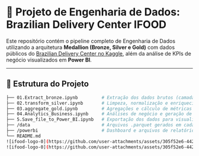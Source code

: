 # 🛵 Projeto de Engenharia de Dados: Brazilian Delivery Center IFOOD

Este repositório contém o pipeline completo de Engenharia de Dados utilizando a arquitetura **Medallion (Bronze, Silver e Gold)** com dados públicos do [Brazilian Delivery Center no Kaggle](https://www.kaggle.com/datasets/nosbielcs/brazilian-delivery-center), além da análise de KPIs de negócio visualizados em **Power BI**.

---

## 📁 Estrutura do Projeto

```bash
├── 01.Extract_bronze.ipynb         # Extração dos dados brutos (camada Bronze)
├── 02.transform_silver.ipynb       # Limpeza, normalização e enriquecimento dos dados (camada Silver)
├── 03.aggregate_gold.ipynb         # Agregações e cálculo de métricas de negócio (camada Gold)
├── 04.Analytics_Business.ipynb     # Análises de negócio e geração de insights
├── 5.Save_file_to_Power_BI.ipynb   # Exportação dos dados para visualização no Power BI
├── /data                           # Arquivos .parquet gerados em cada camada
├── /powerbi                        # Dashboard e arquivos de relatório do Power BI
└── README.md
![ifood-logo-0](https://github.com/user-attachments/assets/305f52e6-442a-4e89-871e-fd8dc2ff3061)
![ifood-logo-0](https://github.com/user-attachments/assets/305f52e6-442a-4e89-871e-fd8dc2ff3061)

